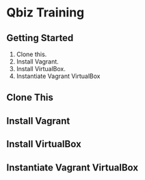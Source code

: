 # Qbiz Training

## Getting Started

1. Clone this.
2. Install Vagrant.
3. Install VirtualBox.
4. Instantiate Vagrant VirtualBox

## Clone This

## Install Vagrant

## Install VirtualBox

## Instantiate Vagrant VirtualBox
